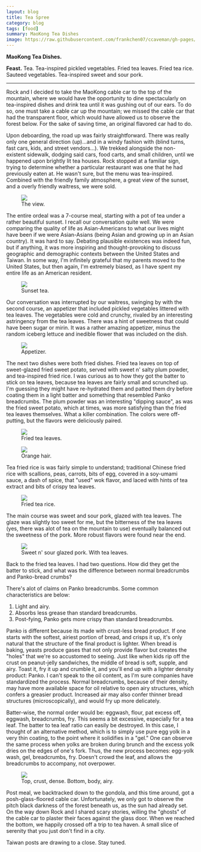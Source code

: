 ```yaml
---
layout: blog
title: Tea Spree
category: blog
tags: [food]  
summary: MaoKong Tea Dishes
image: https://raw.githubusercontent.com/frankchen07/ccaveman/gh-pages/images/blog/050814_bread_density_courtesy_fc.jpg
---
```


**MaoKong Tea Dishes.**

**Feast.** Tea. Tea-inspired pickled vegetables. Fried tea leaves. Fried tea rice. Sauteed vegetables. Tea-inspired sweet and sour pork.

---

Rock and I decided to take the MaoKong cable car to the top of the mountain, where we would have the opportunity to dine spectacularly on tea-inspired dishes and drink tea until it was gushing out of our ears. To do so, one must take a cable car up the mountain; we missed the cable car that had the transparent floor, which would have allowed us to observe the forest below. For the sake of saving time, an original flavored car had to do.

Upon deboarding, the road up was fairly straightforward. There was really only one general direction (up)...and in a windy fashion with (blind turns, fast cars, kids, and street vendors...). We trekked alongside the non-existent sidewalk, dodging said cars, food carts, and small children, until we happened upon brightly lit tea houses. Rock stopped at a familiar sign, trying to determine whether a particular restaurant was one that he had previously eaten at. He wasn't sure, but the menu was tea-inspired. Combined with the friendly family atmosphere, a great view of the sunset, and a overly friendly waitress, we were sold.

<figure>
    <img src="https://raw.githubusercontent.com/frankchen07/ccaveman/gh-pages/images/blog/030513_maokong_tea_dishes_3_courtesy_fc.jpg"></img>
    <figcaption>The view.</figcaption>
</figure>

The entire ordeal was a 7-course meal, starting with a pot of tea under a rather beautiful sunset. I recall our conversation quite well. We were comparing the quality of life as Asian-Americans to what our lives might have been if we were Asian-Asians (being Asian and growing up in an Asian country). It was hard to say. Debating plausible existences was indeed fun, but if anything, it was more inspiring and thought-provoking to discuss geographic and demographic contexts between the United States and Taiwan. In some way, I'm infinitely grateful that my parents moved to the United States, but then again, I'm extremely biased, as I have spent my entire life as an American resident.

<figure>
    <img src="https://raw.githubusercontent.com/frankchen07/ccaveman/gh-pages/images/blog/030513_maokong_tea_dishes_2_courtesy_fc.jpg"></img>
    <figcaption>Sunset tea.</figcaption>
</figure>

Our conversation was interrupted by our waitress, swinging by with the second course, an appetizer that included pickled vegetables littered with tea leaves. The vegetables were cold and crunchy, rivaled by an interesting astringency from the tea leaves. There was a hint of sweetness that could have been sugar or mirin. It was a rather amazing appetizer, minus the random iceberg lettuce and inedible flower that was included on the dish.

<figure>
    <img src="https://raw.githubusercontent.com/frankchen07/ccaveman/gh-pages/images/blog/030513_maokong_tea_dishes_5_courtesy_fc.jpg"></img>
    <figcaption>Appetizer.</figcaption>
</figure>

The next two dishes were both fried dishes. Fried tea leaves on top of sweet-glazed fried sweet potato, served with sweet n' salty plum powder, and tea-inspired fried rice. I was curious as to how they got the batter to stick on tea leaves, because tea leaves are fairly small and scrunched up. I'm guessing they might have re-hydrated them and patted them dry before coating them in a light batter and something that resembled Panko breadcrumbs. The plum powder was an interesting "dipping sauce", as was the fried sweet potato, which at times, was more satisfying than the fried tea leaves themselves. What a killer combination. The colors were off-putting, but the flavors were deliciously paired.

<figure>
    <img src="https://raw.githubusercontent.com/frankchen07/ccaveman/gh-pages/images/blog/030513_maokong_tea_dishes_8_courtesy_fc.jpg"></img>
    <figcaption>Fried tea leaves.</figcaption>
</figure>

<figure>
    <img src="https://raw.githubusercontent.com/frankchen07/ccaveman/gh-pages/images/blog/030513_maokong_tea_dishes_11_courtesy_fc.jpg"></img>
    <figcaption>Orange hair.</figcaption>
</figure>

Tea fried rice is was fairly simple to understand; traditional Chinese fried rice with scallions, peas, carrots, bits of egg, covered in a soy-umami sauce, a dash of spice, that "used" wok flavor, and laced with hints of tea extract and bits of crispy tea leaves.

<figure>
    <img src="https://raw.githubusercontent.com/frankchen07/ccaveman/gh-pages/images/blog/030513_maokong_tea_dishes_6_courtesy_fc.jpg"></img>
    <figcaption>Fried tea rice.</figcaption>
</figure>

The main course was sweet and sour pork, glazed with tea leaves. The glaze was slightly too sweet for me, but the bitterness of the tea leaves (yes, there was alot of tea on the mountain to use) eventually balanced out the sweetness of the pork. More robust flavors were found near the end.

<figure>
    <img src="https://raw.githubusercontent.com/frankchen07/ccaveman/gh-pages/images/blog/030513_maokong_tea_dishes_9_courtesy_fc.jpg"></img>
    <figcaption>Sweet n' sour glazed pork. With tea leaves.</figcaption>
</figure>

Back to the fried tea leaves. I had two questions. How did they get the batter to stick, and what was the difference between normal breadcrumbs and Panko-bread crumbs?

There's alot of claims on Panko breadcrumbs. Some common characteristics are below:

1. Light and airy.
2. Absorbs less grease than standard breadcrumbs.
3. Post-fying, Panko gets more crispy than standard breadcrumbs.

Panko is different because its made with crust-less bread product. If one starts with the softest, airiest portion of bread, and crisps it up, it's only natural that the structure of the final product is lighter. When bread is baking, yeasts produce gases that not only provide flavor but creates the "holes" that we're so accustomed to seeing. Just like when kids rip off the crust on peanut-jelly sandwiches, the middle of bread is soft, supple, and airy. Toast it, fry it up and crumble it, and you'll end up with a lighter density product: Panko. I can't speak to the oil content, as I'm sure companies have standardized the process. Normal breadcrumbs, because of their density, may have more available space for oil relative to open airy structures, which confers a greasier product. Increased air may also confer thinner bread structures (microscopically), and would fry up more delicately.

Batter-wise, the normal order would be: eggwash, flour, pat excess off, eggwash, breadcrumbs, fry. This seems a bit excessive, especially for a tea leaf. The batter to tea leaf ratio can easily be destroyed. In this case, I thought of an alternative method, which is to simply use pure egg yolk in a very thin coating, to the point where it solidifies in a "gel." One can observe the same process when yolks are broken during brunch and the excess yolk dries on the edges of one's fork. Thus, the new process becomes: egg-yolk wash, gel, breadcrumbs, fry. Doesn't crowd the leaf, and allows the breadcrumbs to accompany, not overpower.

<figure>
    <img src="https://raw.githubusercontent.com/frankchen07/ccaveman/gh-pages/images/blog/050814_bread_density_courtesy_fc.jpg"></img>
    <figcaption>Top, crust, dense. Bottom, body, airy.</figcaption>
</figure>

Post meal, we backtracked down to the gondola, and this time around, got a posh-glass-floored cable car. Unfortunately, we only got to observe the pitch black darkness of the forest beneath us, as the sun had already set. On the way down Rock and I shared scary stories, willing the "ghosts" of the cable car to plaster their faces against the glass door. When we reached the bottom, we happily crossed off a trip to tea haven. A small slice of serenity that you just don't find in a city.

Taiwan posts are drawing to a close. Stay tuned.
